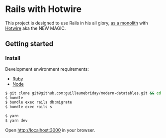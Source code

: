 # Rails with Hotwire

This project is designed to use Rails in his all glory, [as a monolith](https://m.signalvnoise.com/the-majestic-monolith/) with [Hotwire](https://hotwired.dev/) aka the NEW MAGIC.

## Getting started

### Install

Development environment requirements:
- [Ruby](https://www.ruby-lang.org/en/)
- [Node](https://nodejs.org/en/)

```bash
$ git clone git@github.com:guillaumebriday/modern-datatables.git && cd modern-datatables/rails-hotwire
$ bundle
$ bundle exec rails db:migrate
$ bundle exec rails s
```

```bash
$ yarn
$ yarn dev
```

Open [http://localhost:3000](http://localhost:3000) in your browser.
